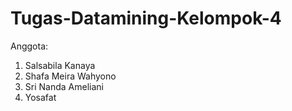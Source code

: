# Tugas-Datamining-Kelompok-4

Anggota:
1. Salsabila Kanaya
2. Shafa Meira Wahyono
3. Sri Nanda Ameliani
4. Yosafat
